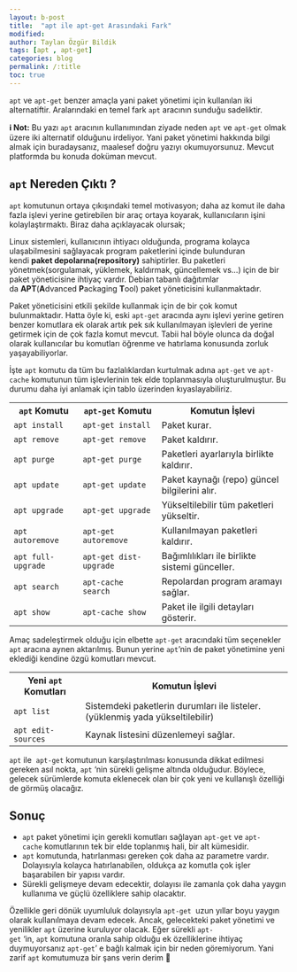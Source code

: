 ```yaml
---
layout: b-post
title:  "apt ile apt-get Arasındaki Fark"
modified:
author: Taylan Özgür Bildik
tags: [apt , apt-get]
categories: blog 
permalink: /:title
toc: true
---
```



`apt` ve `apt-get` benzer amaçla yani paket yönetimi için kullanılan iki alternatiftir. Aralarındaki en temel fark `apt` aracının sunduğu sadeliktir. 

<p class="mavi"><strong>ℹ️ Not:</strong> Bu yazı <code class="language-plaintext highlighter-rouge">apt</code> aracının kullanımından ziyade neden <code class="language-plaintext highlighter-rouge">apt</code> ve <code class="language-plaintext highlighter-rouge">apt-get</code> olmak üzere iki alternatif olduğunu irdeliyor. Yani paket yönetimi hakkında bilgi almak için buradaysanız, maalesef doğru yazıyı okumuyorsunuz. Mevcut platformda bu konuda doküman mevcut.</p>

## `apt` Nereden Çıktı ?

`apt` komutunun ortaya çıkışındaki temel motivasyon; daha az komut ile daha fazla işlevi yerine getirebilen bir araç ortaya koyarak, kullanıcıların işini kolaylaştırmaktı. Biraz daha açıklayacak olursak;

Linux sistemleri, kullanıcının ihtiyacı olduğunda, programa kolayca ulaşabilmesini sağlayacak program paketlerini içinde bulunduran kendi **paket depolarına(repository)** sahiptirler. Bu paketleri yönetmek(sorgulamak, yüklemek, kaldırmak, güncellemek vs…) için de bir paket yöneticisine ihtiyaç vardır. Debian tabanlı dağıtımlar da **APT**(**A**dvanced **P**ackaging **T**ool) paket yöneticisini kullanmaktadır.

Paket yöneticisini etkili şekilde kullanmak için de bir çok komut bulunmaktadır. Hatta öyle ki, eski `apt-get` aracında aynı işlevi yerine getiren benzer komutlara ek olarak artık pek sık kullanılmayan işlevleri de yerine getirmek için de çok fazla komut mevcut. Tabii hal böyle olunca da doğal olarak kullanıcılar bu komutları öğrenme ve hatırlama konusunda zorluk yaşayabiliyorlar.

İşte `apt` komutu da tüm bu fazlalıklardan kurtulmak adına `apt-get` ve `apt-cache` komutunun tüm işlevlerinin tek elde toplanmasıyla oluşturulmuştur. Bu durumu daha iyi anlamak için tablo üzerinden kıyaslayabiliriz.



<table class="table table-dark table-striped">
  <tr>
    <th><code class="language-plaintext highlighter-rouge">apt</code> Komutu</th>
    <th><code class="language-plaintext highlighter-rouge">apt-get</code> Komutu</th>
    <th>Komutun İşlevi</th>
  </tr>
  <tr>
    <td><code class="language-plaintext highlighter-rouge">apt install</code></td>
    <td><code class="language-plaintext highlighter-rouge">apt-get install</code></td>
    <td>Paket kurar.</td>
  </tr>
  <tr>
    <td><code class="language-plaintext highlighter-rouge">apt remove</code></td>
    <td><code class="language-plaintext highlighter-rouge">apt-get remove</code></td>
    <td>Paket kaldırır.</td>
  </tr>
  <tr>
    <td><code class="language-plaintext highlighter-rouge">apt purge</code></td>
    <td><code class="language-plaintext highlighter-rouge">apt-get purge</code></td>
    <td>Paketleri ayarlarıyla birlikte kaldırır.</td>
  </tr>
  <tr>
    <td><code class="language-plaintext highlighter-rouge">apt update</code></td>
    <td><code class="language-plaintext highlighter-rouge">apt-get update</code></td>
    <td>Paket kaynağı (repo) güncel bilgilerini alır.</td>
  </tr>
  <tr>
    <td><code class="language-plaintext highlighter-rouge">apt upgrade</code></td>
    <td><code class="language-plaintext highlighter-rouge">apt-get upgrade</code></td>
    <td>Yükseltilebilir tüm paketleri yükseltir.</td>
  </tr>
  <tr>
    <td><code class="language-plaintext highlighter-rouge">apt autoremove</code></td>
    <td><code class="language-plaintext highlighter-rouge">apt-get autoremove</code></td>
    <td>Kullanılmayan paketleri kaldırır.</td>
  </tr>
  <tr>
    <td><code class="language-plaintext highlighter-rouge">apt full-upgrade</code></td>
    <td><code class="language-plaintext highlighter-rouge">apt-get dist-upgrade</code></td>
    <td>Bağımlılıkları ile birlikte sistemi günceller.</td>
  </tr>
  <tr>
    <td><code class="language-plaintext highlighter-rouge">apt search</code></td>
    <td><code class="language-plaintext highlighter-rouge">apt-cache search</code></td>
    <td>Repolardan program aramayı sağlar.</td>
  </tr>
  <tr>
    <td><code class="language-plaintext highlighter-rouge">apt show</code></td>
    <td><code class="language-plaintext highlighter-rouge">apt-cache show</code></td>
    <td>Paket ile ilgili detayları gösterir.</td>
  </tr>
</table>

Amaç sadeleştirmek olduğu için elbette `apt-get` aracındaki tüm seçenekler `apt` aracına aynen aktarılmış. Bunun yerine `apt`’nin de paket yönetimine yeni eklediği kendine özgü komutları mevcut.

<table class="table table-dark table-striped">
<tr>
    <th>Yeni <code class="language-plaintext highlighter-rouge">apt</code> Komutları</th>
    <th>Komutun İşlevi</th>
  </tr>
  <tr>
    <td><code class="language-plaintext highlighter-rouge">apt list</code></td>
    <td>Sistemdeki paketlerin durumları ile listeler. (yüklenmiş yada yükseltilebilir)</td>
  </tr>
  <tr>
    <td><code class="language-plaintext highlighter-rouge">apt edit-sources</code></td>
    <td>Kaynak listesini düzenlemeyi sağlar.</td>
  </tr>
</table>

`apt` ile  `apt-get` komutunun karşılaştırılması konusunda dikkat edilmesi gereken asıl nokta, `apt` ‘nin sürekli gelişme altında olduğudur. Böylece, gelecek sürümlerde komuta eklenecek olan bir çok yeni ve kullanışlı özelliği de görmüş olacağız.

## Sonuç

- `apt` paket yönetimi için gerekli komutları sağlayan `apt-get` ve `apt-cache` komutlarının tek bir elde toplanmış hali, bir alt kümesidir.
- `apt` komutunda, hatırlanması gereken çok daha az parametre vardır. Dolayısıyla kolayca hatırlanabilen, oldukça az komutla çok işler başarabilen bir yapısı vardır.
- Sürekli gelişmeye devam edecektir, dolayısı ile zamanla çok daha yaygın kullanıma ve güçlü özelliklere sahip olacaktır.

Özellikle geri dönük uyumluluk dolayısıyla `apt-get`  uzun yıllar boyu yaygın olarak kullanılmaya devam edecek. Ancak, gelecekteki paket yönetimi ve yenilikler `apt` üzerine kuruluyor olacak. Eğer sürekli `apt-get` ‘in, `apt` komutuna oranla sahip olduğu ek özelliklerine ihtiyaç duymuyorsanız `apt-get`’ e bağlı kalmak için bir neden göremiyorum. Yani zarif `apt` komutumuza bir şans verin derim 🙂
